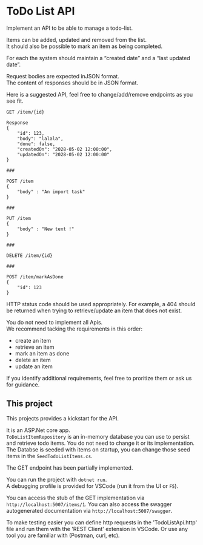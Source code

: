 # ToDo List API

Implement an API to be able to manage a todo-list.

Items can be added, updated and removed from the list.\
It should also be possible to mark an item as being completed.

For each the system should maintain a “created date” and a “last updated date”.

Request bodies are expected inJSON format.\
The content of responses should be in JSON format.

Here is a suggested API, feel free to change/add/remove endpoints as you see fit.

```
GET /item/{id}

Response
{
    "id": 123,
    "body": "lalala",
    "done": false,
    "createdOn": "2028-05-02 12:00:00",
    "updatedOn": "2028-05-02 12:00:00"
}

### 

POST /item
{
    "body" : "An import task"
}

###

PUT /item
{
    "body" : "New text !"
}

###

DELETE /item/{id}

###

POST /item/markAsDone
{
    "id": 123
}
```

HTTP status code should be used appropriately.
For example, a 404 should be returned when trying to retrieve/update an item that does not exist.


You do not need to implement all Apis.\
We recommend tacking the requirements in this order:
- create an item
- retrieve an item
- mark an item as done
- delete an item
- update an item

If you identify additional requirements, feel free to proritize them or ask us for guidance.

## This project

This projects provides a kickstart for the API.

It is an ASP.Net core app.\
`ToDoListItemRepository` is an in-memory database you can use to persist and retrieve todo items. You do not need to change it or its implementation.\
The Databse is seeded with items on startup, you can change those seed items in the `SeedTodoListItems.cs`.

The GET endpoint has been partially implemented.

You can run the project with `dotnet run`. \
 A debugging profile is provided for VSCode (run it from the UI or `F5`).

You can access the stub of the GET implementation via `http://localhost:5007/items/1`.
You can also access the swagger autogenerated documentation via `http://localhost:5007/swagger`.

To make testing easier you can define http requests in the 'TodoListApi.http' file and run them with the 'REST Client' extension in VSCode. Or use any tool you are familiar with (Postman, curl, etc).